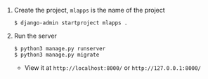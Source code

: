 1. Create the project,
   `mlapps` is the name of the project

   ```console
   $ django-admin startproject mlapps .
   ```

1. Run the server

   ```console
   $ python3 manage.py runserver
   $ python3 manage.py migrate
   ```

   - View it at `http://localhost:8000/` or `http://127.0.0.1:8000/`
